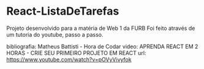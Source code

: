 # React-ListaDeTarefas
Projeto desenvolvido para a matéria de Web 1 da FURB
Foi feito através de um tutoria do youtube, passo a passo.

bibliografia: Matheus Battisti - Hora de Codar
video: APRENDA REACT EM 2 HORAS - CRIE SEU PRIMEIRO PROJETO EM REACT
url: https://www.youtube.com/watch?v=pOVyVivyfok

